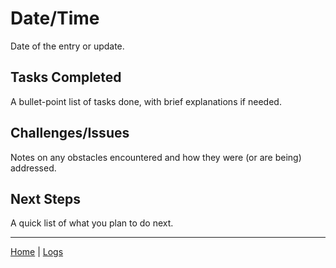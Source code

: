 # Date/Time
Date of the entry or update.

## Tasks Completed
A bullet-point list of tasks done, with brief explanations if needed.

## Challenges/Issues
Notes on any obstacles encountered and how they were (or are being) addressed.

## Next Steps
A quick list of what you plan to do next.

***
[Home](../README.md) | [Logs](../logs/index.md)